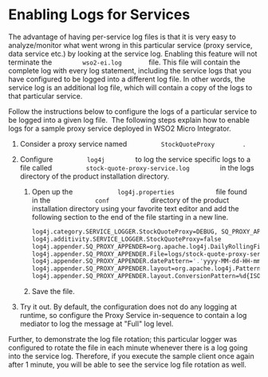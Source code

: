 # Enabling Logs for Services

The advantage of having per-service log files is that it is very easy to
analyze/monitor what went wrong in this particular service (proxy
service, data service etc.) by looking at the service log. Enabling this feature will not terminate the `         wso2-ei.log        ` file. This
file will contain the complete log with every log statement, including the service logs that you have configured to be logged into a different
log file. In other words, the service log is an additional log file, which will contain a copy of the logs to that particular service.

Follow the instructions below to configure the logs of a particular service to be logged into a given log file.  The following steps explain
how to enable logs for a sample proxy service deployed in WSO2 Micro Integrator.

1.  Consider a proxy service named `          StockQuoteProxy         `.
2.  Configure `          log4j         ` to log the service specific logs to a file called `          stock-quote-proxy-service.log         ` in the logs directory of the product installation directory.
    1.  Open up the `             log4j.properties            ` file found in the `             conf            ` directory of the product installation directory using your favorite text editor and add the following section to the end of the file starting in a new line.

        ```bash
        log4j.category.SERVICE_LOGGER.StockQuoteProxy=DEBUG, SQ_PROXY_APPENDER
        log4j.additivity.SERVICE_LOGGER.StockQuoteProxy=false
        log4j.appender.SQ_PROXY_APPENDER=org.apache.log4j.DailyRollingFileAppender
        log4j.appender.SQ_PROXY_APPENDER.File=logs/stock-quote-proxy-service.log
        log4j.appender.SQ_PROXY_APPENDER.datePattern='.'yyyy-MM-dd-HH-mm
        log4j.appender.SQ_PROXY_APPENDER.layout=org.apache.log4j.PatternLayout
        log4j.appender.SQ_PROXY_APPENDER.layout.ConversionPattern=%d{ISO8601} \[%X{ip}-%X{host}\] \[%t\] %5p %c{1} %m%n
        ```
    2.  Save the file.

3.  Try it out. By default, the configuration does not do any logging at
    runtime, so configure the Proxy Service in-sequence to contain a log
    mediator to log the message at "Full" log level.

Further, to demonstrate the log file rotation; this particular logger
was configured to rotate the file in each minute whenever there is a log
going into the service log. Therefore, if you execute the sample client
once again after 1 minute, you will be able to see the service log file
rotation as well.
